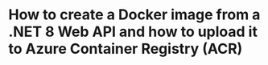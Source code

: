 # How to create a Docker image from a .NET 8 Web API and how to upload it to Azure Container Registry (ACR)

